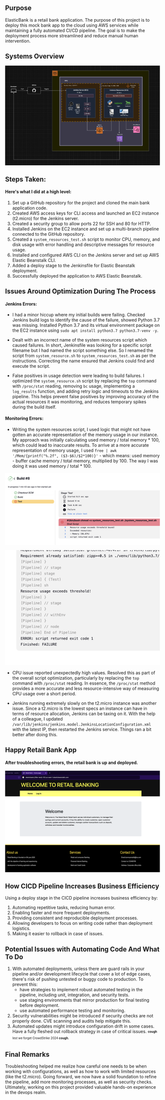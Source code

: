 ## Purpose

ElasticBank is a retail bank application. The purpose of this project is to deploy this mock bank app to the cloud using AWS services while maintaining a fully automated CI/CD pipeline. The goal is to make the deployment process more streamlined and reduce manual human intervention.

## Systems Overview

![System Design Diagram](/static/images/for-readme/sys_diagram.png)

## Steps Taken:

#### Here's what I did at a high level:

1. Set up a GitHub repository for the project and cloned the main bank application code.
2. Created AWS access keys for CLI access and launched an EC2 instance (t2.micro) for the Jenkins server.
3. Created a security group to allow ports 22 for SSH and 80 for HTTP.
4. Installed Jenkins on the EC2 instance and set up a multi-branch pipeline connected to the GitHub repository.
5. Created a `system_resources_test.sh` script to monitor CPU, memory, and disk usage with error handling and descriptive messages for resource usage.
6. Installed and configured AWS CLI on the Jenkins server and set up AWS Elastic Beanstalk CLI.
7. Added a deploy stage to the Jenkinsfile for Elastic Beanstalk deployment.
8. Successfully deployed the application to AWS Elastic Beanstalk.

## Issues Around Optimization During The Process

#### Jenkins Errors:

- I had a minor hiccup where my initial builds were failing. Checked Jenkins build logs to identify the cause of the failure, showed Python 3.7 was missing. Installed Python 3.7 and its virtual environment package on the EC2 instance using `sudo apt install python3.7 python3.7-venv -y`.

- Dealt with an incorrect name of the system resources script which caused failures. In short, Jenkinsfile was looking for a specific script filename but I had named the script something else. So I renamed the script from `system_resource.sh` to `system_resources_test.sh` as per the instructions. Correcting the name ensured that Jenkins could find and execute the script.

- False positives in usage detection were leading to build failures. I optimized the `system_resource.sh` script by replacing the `top` command with `/proc/stat` reading, removing `bc` usage, implementing a `log_results` function, and adding retry logic and timeouts to the Jenkins pipeline. This helps prevent false positives by improving accuracy of the actual resources it was monitoring, and reduces temporary spikes during the build itself.

#### Monitoring Errors:

- Writing the system resources script, I used logic that might not have gotten an accurate representation of the memory usage in our instance. My approach was initially calculating used memory / total memory * 100, which could lead to inaccurate results. To arrive at a more accurate representation of memory usage, I used `free | awk '/Mem/{printf("%.2f", ($3-$6)/$2*100)}'` - which means: used memory - buffer cache memory / total memory, multiplied by 100. The way I was doing it was used memory / total \* 100.

![Memory Resource Issue](/static/images/for-readme/memory_resource.png)

![Jenkins Resource Failure Issue](/static/images/for-readme/resource_failure.png)

- CPU issue reported unexpectedly high values. Resolved this as part of the overall script optimization, particularly by replacing the `top` command with `/proc/stat` reading. In essence, the `/proc/stat` method provides a more accurate and less resource-intensive way of measuring CPU usage over a short period.

- Jenkins running extremely slowly on the t2.micro instance was another issue. Since a t2.micro is the lowest specs an instance can have in terms of resource allocation, Jenkins can be taxing on it. With the help of a colleague, I updated `/var/lib/jenkins/jenkins.model.JenkinsLocationConfiguration.xml` with the latest IP, then restarted the Jenkins service. Things ran a bit better after doing this.

## Happy Retail Bank App

#### After troubleshooting errors, the retail bank is up and deployed.

![Screenshot of Bank App in Action on Elastic Beanstalk](/static/images/for-readme/retail_bank_app.png)

## How CICD Pipeline Increases Business Efficiency

Using a deploy stage in the CICD pipeline increases business efficiency by:

1. Automating repetitive tasks, reducing human error.
2. Enabling faster and more frequent deployments.
3. Providing consistent and reproducible deployment processes.
4. Allowing developers to focus on writing code rather than deployment logistics.
5. Making it easier to rollback in case of issues.

## Potential Issues with Automating Code And What To Do

1. With automated deployments, unless there are guard rails in your pipeline and/or development lifecycle that cover a lot of edge cases, there's risk of pushing untested or buggy code to production. To prevent this:
   - have strategies to implement robust automated testing in the pipeline, including unit, integration, and security tests.
   - use staging environments that mirror production for final testing before deployment.
   - use automated performance testing and monitoring.
2. Security vulnerabilities might be introduced if security checks are not properly done. CVE scanning and audits help mitigate this.
3. Automated updates might introduce configuration drift in some cases. Have a fully fleshed out rollback strategy in case of critical issues. <sub><sup>**cough** lest we forget CrowdStrike 2024 **cough**.</sup></sub>

## Final Remarks

Troubleshooting helped me realize how careful one needs to be when working with configurations, as well as how to work with limited resources (like the t2.micro). Going forward, we now have a solid foundation to refine the pipeline, add more monitoring processes, as well as security checks. Ultimately, working on this project provided valuable hands-on experience in the devops realm.
